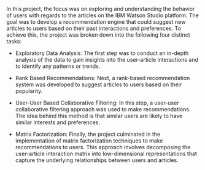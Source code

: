 In this project, the focus was on exploring and understanding the behavior of users with regards to the articles on the IBM Watson Studio platform. The goal was to develop a recommendation engine that could suggest new articles to users based on their past interactions and preferences. To achieve this, the project was broken down into the following four distinct tasks:

- Exploratory Data Analysis: The first step was to conduct an in-depth analysis of the data to gain insights into the user-article interactions and to identify any patterns or trends.

- Rank Based Recommendations: Next, a rank-based recommendation system was developed to suggest articles to users based on their popularity.

- User-User Based Collaborative Filtering: In this step, a user-user collaborative filtering approach was used to make recommendations. The idea behind this method is that similar users are likely to have similar interests and preferences.

- Matrix Factorization: Finally, the project culminated in the implementation of matrix factorization techniques to make recommendations to users. This approach involves decomposing the user-article interaction matrix into low-dimensional representations that capture the underlying relationships between users and articles.
